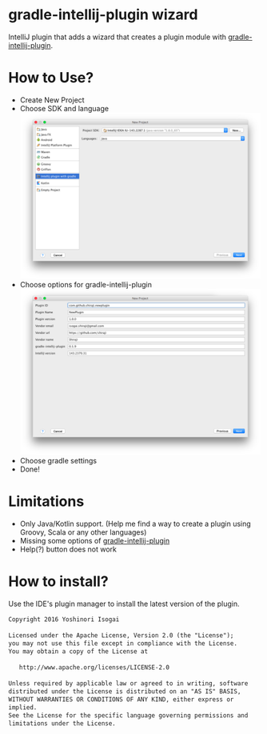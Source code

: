# gradle-intellij-plugin wizard

IntelliJ plugin that adds a wizard that creates a plugin module with [gradle-intellij-plugin](https://github.com/JetBrains/gradle-intellij-plugin).

# How to Use?

* Create New Project
* Choose SDK and language
![language](website/images/language.png)
* Choose options for gradle-intellij-plugin
![options](website/images/options.png)
* Choose gradle settings
* Done!

# Limitations

* Only Java/Kotlin support. (Help me find a way to create a plugin using Groovy, Scala or any other languages)
* Missing some options of [gradle-intellij-plugin](https://github.com/JetBrains/gradle-intellij-plugin)
* Help(?) button does not work

# How to install?

Use the IDE's plugin manager to install the latest version of the plugin.

```
Copyright 2016 Yoshinori Isogai

Licensed under the Apache License, Version 2.0 (the "License");
you may not use this file except in compliance with the License.
You may obtain a copy of the License at

   http://www.apache.org/licenses/LICENSE-2.0

Unless required by applicable law or agreed to in writing, software
distributed under the License is distributed on an "AS IS" BASIS,
WITHOUT WARRANTIES OR CONDITIONS OF ANY KIND, either express or implied.
See the License for the specific language governing permissions and
limitations under the License.
```

